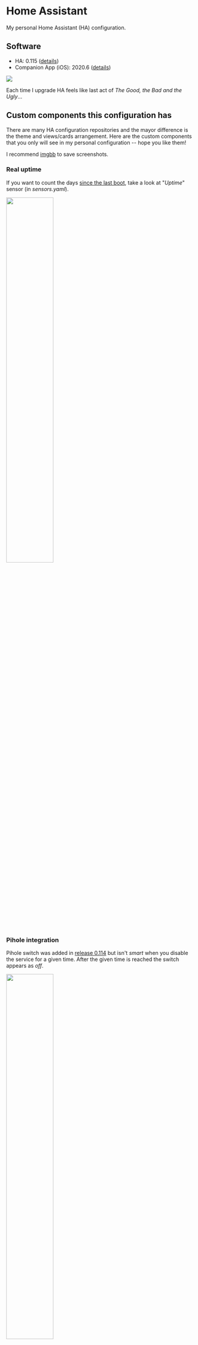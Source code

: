 # Home Assistant

My personal Home Assistant (HA) configuration.

## Software

* HA: 0.115 ([details](https://www.home-assistant.io/blog/2020/09/17/release-115/))
* Companion App (iOS): 2020.6 ([details](https://github.com/home-assistant/iOS/releases/tag/testflight%2F2020.6%2F15))

<img src="https://media1.tenor.com/images/f2fb267ad09005a703a2347e3521fa70/tenor.gif?itemid=7288512" />

Each time I upgrade HA feels like last act of *The Good, the Bad and the Ugly*...

## Custom components this configuration has

There are many HA configuration repositories and the mayor difference is the theme and views/cards arrangement. Here are the custom components that you only will see in my personal configuration -- hope you like them!

I recommend [imgbb](https://imgbb.com) to save screenshots.

### Real uptime

If you want to count the days [since the last boot](https://www.home-assistant.io/integrations/systemmonitor/), take a look at "*Uptime*" sensor (in *sensors.yaml*).

<img src="https://i.ibb.co/0jchZpg/Screen-Shot-2020-09-20-at-21-30-02.png" width="50%" />

### Pihole integration

Pihole switch was added in [release 0.114](https://www.home-assistant.io/blog/2020/08/12/release-114/#breaking-changes) but isn't *smart* when you disable the service for a given time. After the given time is reached the switch appears as *off*.

<img src="https://i.ibb.co/0rxWtCW/Screen-Shot-2020-09-20-at-21-26-37.png" width="50%"  />

To fix it, take a look at "*PiHole status*" sensor (in *sensors.yaml*) and "*Enable Pihole again*" automation (in *automations.yaml*).

Also, you will find "*Pihole versions*" sensor (in *sensors.yaml*) to get the installed and latest version of each Pihole component (Core, Web UI and FTL).

### Astronomy API

I use [IPGeolocation's Astronomy API](https://ipgeolocation.io/documentation/astronomy-api.html) to get the location-based rise and set times for the Sun and the Moon and day length. Take a look at "*Astronomy API*" sensor (in *sensors.yaml*).

Do not forget to use "*scan_interval: 90*" if you will use the free plan, it will do 960 requests/day to avoid 1K daily limit.

### Broadlink send command

If you have two or more Broadlink RM device, you can reuse the learned commands for all devices. Take a look at "*broadlink_send_command*" script (in *script.yaml*) and "*broadlink_codes*" sensor (in *sensors.yaml*).

This solution is based on [a comment from HA Community's](https://community.home-assistant.io/t/41792/9).

### Wind direction compass

If you have a weather station, I made a sensor to convert wind direction's degree in cardinal direction and also it changes the icon based on direction.

<img src="https://i.ibb.co/4RmpKyG/Screen-Shot-2020-08-29-at-15-52-13.png" alt="Screen-Shot-2020-08-29-at-15-52-13"  width="50%" />

Take a look at "*Wind direction*" sensor (in *sensors.yaml*) and entity configuration in *views/weather.yaml*.

### Radio on Google Chromecast / Home

Listen to your favorite radio in one or all of your Google speakers.

<img src="https://i.ibb.co/hHn3x04/Screen-Shot-2020-09-20-at-21-17-50.png"  width="50%" />

It uses many components, take a look at names that contain "speakers" or "radio" (in *configuration.yaml*, *automations.yaml*, *input_select.yaml* and *scripts.yaml*).

This solution is based on [Chromecast Radio with station and player selection](https://community.home-assistant.io/t//12732)

## Hardware

* [Raspberry Pi 3 Model B+](https://static.raspberrypi.org/files/product-briefs/200206+Raspberry+Pi+3+Model+B+plus+Product+Brief+PRINT&DIGITAL.pdf)
* [Sonoff Basic R2](https://sonoff.tech/product/wifi-diy-smart-switches/basicr2)
* [Sonoff POW R2](https://sonoff.tech/product/wifi-diy-smart-switches/powr2)
* [Sonoff TH16](https://sonoff.tech/product/wifi-diy-smart-switches/th10-th16)
* [Sonoff TX series](https://sonoff.tech/product/wifi-smart-wall-swithes/tx-series)
* [Sonoff iFan03](https://sonoff.tech/product/wifi-diy-smart-switches/ifan03)
* [Google Home Mini (1st Gen)](https://store.google.com/us/product/google_home_mini_first_gen?hl=en-US)
* [Google Chromecast Audio](https://www.pcmag.com/reviews/google-chromecast-audio) (discontinued)
* [Ambient Weather WS-2902A](https://www.lifewire.com/ambient-weather-ws-2902a-osprey-review-4766784) (discontinued)
* [Broadlink RM Pro+](https://www.banggood.com/Broadlink-RM-Pro-Smart-Home-Automation-Phone-Wireless-Remote-Universal-Controller-EU-Plug-p-942667.html) (discontinued)
* [Tuya smart plug](https://cnshinelite.en.made-in-china.com/product/IdiQrUOYhakB/China-Tuya-APP-Au-Type-Electrical-Smart-Plug-for-Smart-Home.html) (in South America sold by Nex/Cencosud S.A. brand)

Will be added:

* [Xiaomi MiJia vacuum cleaner](https://xiaomi-mi.com/cleaning-gear/xiaomi-mijia-roborock-robot-vacuum-cleaner-white/)
* [ARILUX SL-LC 04 LED controller](https://www.banggood.com/ARILUX-SL-LC-04-Super-Mini-LED-WIFI-APP-Controller-+-Remote-Control-For-RGBW-LED-Strip-DC-9-12V-p-1060231.html)

## Integrations

* [HACS](https://hacs.xyz)
* [Sonoff LAN](https://github.com/AlexxIT/SonoffLAN)
* [SmartIR](https://github.com/smartHomeHub/SmartIR)

## Addons

* [Custom header](https://github.com/maykar/custom-header)
* [Fan control entity row](https://github.com/finity69x2/fan-control-entity-row)
* [Button Card](https://github.com/custom-cards/button-card)
* [state-switch](https://github.com/thomasloven/lovelace-state-switch)
* [multiple-entity-row](https://github.com/benct/lovelace-multiple-entity-row)

## Themes

* [Dark Teal](https://github.com/aFFekopp/dark_teal)

## Required external packages

Will be replaced by script (ASAP).

* [monitoring-plugins-basic](https://packages.debian.org/buster/monitoring-plugins-basic) (plugins for Nagios compatible monitoring systems)

## Tips

### Load secrets

There are two ways to load secrets in YAML and/or Jinja2 lines.

The simplest one is using *input_text*

```
input_text:
  foo:
    initial: !secret foo
```

Other way is storage secrets as sensor's attribute, then can be loaded based in a *input_select*'s value. Add a new template sensor as

```
- platform: template
  sensors:
    foo:
      value_template: "OK"
      attribute_templates:
        item1: !secret foo_secret1
        item2: !secret foo_secret2
        itemN: !secret foo_secretN
```

And load them as

```
{{ state_attr('sensor.foo', input_select_item) }}
```

### Use metric system

If one of your sensors doesn't use the metrics system, create a custom one and add a math formula in *value_template*.

To convert inHg (*inch of mercury*) to hPa (*hectopascal*):

```
value_template: >-
  {% set val = float(states('sensor.pressure')) %}
  {{ (val / 0.029529983071445) | round(2) }}
```

To convert inches to millimeters:

```
value_template: >-
  {% set val = float(states('sensor.inches')) %}
  {{ (val * 25.4)  | round(2) }}
```

To convert mi/h (*miles per hour*) to km/h (*kilometers per hour*)

```
value_template: "{{ (states('sensor.speed') | float * 1.609) | round(2) }}"
```

### Edit remote files

I recommend Atom IDE with package [remote-edit-ini](https://atom.io/packages/remote-edit-ni).

In *status-bar* you will see the long, long temporary file's path and it's annoying because hides the cursor position. To avoid that, add in *styles.less* configuration file

```
// Hide path in status-bar
status-bar {
  .current-path {
    display: None;
  }
}
```

## Troubleshooting

### Custom Header exception in iOS

In HA >= 0.111 *Custom Header* component ignores the user agent exception for iOS application.

Solution is

```
- conditions:
    media_query: "(max-width: 375px)"
```

To get your iOS width, visit [whatismyscreenresolution.net](http://whatismyscreenresolution.net).

### HACS: Warning about community_plugin

For version >= 0.107 you will find this warning message:

> WARNING (MainThread) [hacs.deprecated] The '/community_plugin/*' is deprecated and will be removed in an upcomming version of HACS, it has been replaced by '/hacsfiles/*'

To solve it, [edit plugins location](https://community.home-assistant.io/t/0-107-warning-about-community-plugin/179511/2).

### Custom element doesn't exist

If you get the *red card* with the message "Custom element doesn't exist: foo.", just delete cookies, website data and refresh a few times. Source: [HA Community](https://community.home-assistant.io/t/custom-element-doesnt-exist/91942/6).

### Unable to import libopenjp2.so.7

If you get the error message

> ERROR (MainThread) [homeassistant.setup] Setup failed for image: Unable to import component: libopenjp2.so.7: cannot open shared object file: No such file or directory

run

```
apt install -y libopenjp2-7
```
